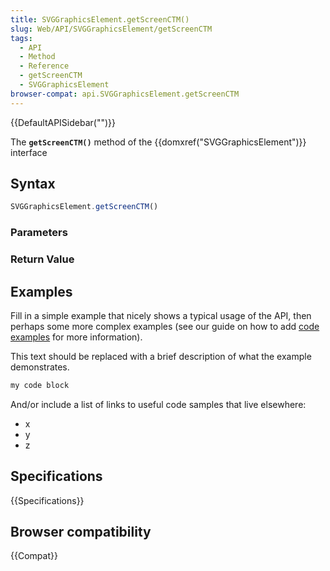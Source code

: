 ```yaml
---
title: SVGGraphicsElement.getScreenCTM()
slug: Web/API/SVGGraphicsElement/getScreenCTM
tags:
  - API
  - Method
  - Reference
  - getScreenCTM
  - SVGGraphicsElement
browser-compat: api.SVGGraphicsElement.getScreenCTM
---
```

{{DefaultAPISidebar("")}}

The **`getScreenCTM()`** method of the {{domxref("SVGGraphicsElement")}} interface 

## Syntax

```js
SVGGraphicsElement.getScreenCTM()
```

### Parameters



### Return Value



## Examples

Fill in a simple example that nicely shows a typical usage of the API, then perhaps some more complex examples (see our guide on how to add [code examples](/en-US/docs/MDN/Contribute/Structures/Code_examples) for more information).

This text should be replaced with a brief description of what the example demonstrates.

```js
my code block
```

And/or include a list of links to useful code samples that live elsewhere:

*   x
*   y
*   z

## Specifications

{{Specifications}}

## Browser compatibility

{{Compat}}

